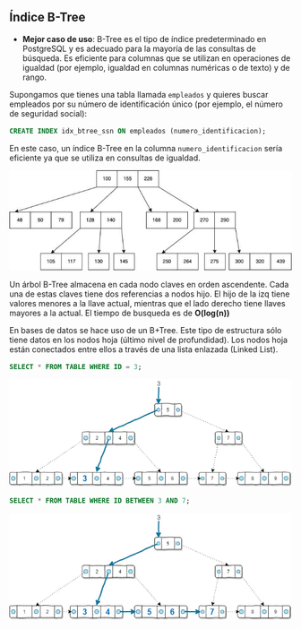 
## Índice B-Tree

   - **Mejor caso de uso**: B-Tree es el tipo de índice predeterminado en PostgreSQL y es adecuado para la mayoría de las consultas de búsqueda. Es eficiente para columnas que se utilizan en operaciones de igualdad (por ejemplo, igualdad en columnas numéricas o de texto) y de rango.

   Supongamos que tienes una tabla llamada `empleados` y quieres buscar empleados por su número de identificación único (por ejemplo, el número de seguridad social):

   ```sql
   CREATE INDEX idx_btree_ssn ON empleados (numero_identificacion);
   ```

   En este caso, un índice B-Tree en la columna `numero_identificacion` sería eficiente ya que se utiliza en consultas de igualdad.


   ![Image](../images/btree1.jpeg )


   Un árbol B-Tree almacena en cada nodo claves en orden ascendente. Cada una de estas claves tiene dos referencias a nodos hijo. El hijo de la izq tiene valores menores a la llave actual, mientras que el lado derecho tiene llaves mayores a la actual. El tiempo de busqueda es de **O(log(n))**


   En bases de datos se hace uso de un B+Tree. Este tipo de estructura sólo tiene datos en los nodos hoja (último nivel de profundidad). Los nodos hoja están conectados entre ellos a través de una lista enlazada (Linked List).

   ```sql
   SELECT * FROM TABLE WHERE ID = 3;
   ```

   ![Image](../images/btree2.webp )


   ```sql
   SELECT * FROM TABLE WHERE ID BETWEEN 3 AND 7;
   ```

   ![Image](../images/btree3.webp )


